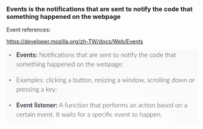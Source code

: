 ### Events is the notifications that are sent to notify the code that something happened on the webpage

Event references:

https://developer.mozilla.org/zh-TW/docs/Web/Events



![](/assets/js-7)

